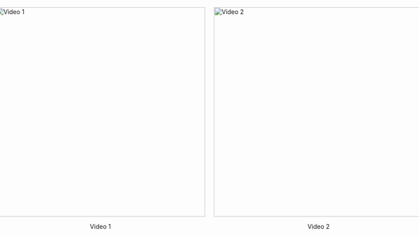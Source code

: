 <div style="display: flex; justify-content: center; align-items: center; gap: 20px;">
    <div>
        <img src="demo.gif" alt="Video 1" width="480">
        <p align="center">Video 1</p>
    </div>
    <div>
        <img src="output.gif" alt="Video 2" width="480">
        <p align="center">Video 2</p>
    </div>
</div>
